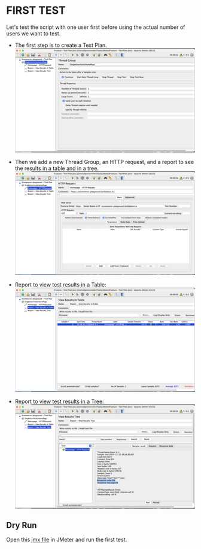 # FIRST TEST

Let's test the script with one user first before using the actual number of users we want to test. 

* The first step is to create a Test Plan.
    ![Alt text](/images/single-request/SingleUserRequest_1.png "Create a Test Plan")

* Then we add a new Thread Group, an HTTP request, and a report to see the results in a table and in a tree.
    ![Alt text](/images/single-request/SingleUserRequest_2.png "Add a new Thread Group")

* Report to view test results in a Table:
    ![Alt text](/images/single-request/SingleUserRequest_3.png "Report - View Results in Table")

* Report to view test results in a Tree:
    ![Alt text](/images/single-request/SingleUserRequest_4.png "Report - View Results Tree")

## Dry Run
Open this [jmx file](/Feature%20-%20Test%20Plan.jmx) in JMeter and run the first test.
